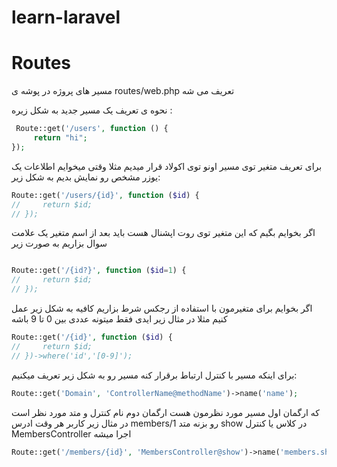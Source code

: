 # learn-laravel

# Routes
مسیر های پروژه در پوشه ی 
routes/web.php
تعریف می شه 

نحوه ی تعریف یک مسیر جدید به شکل زیره :
```php
 Route::get('/users', function () {
     return "hi";
});
```

برای تعریف متغیر توی مسیر اونو توی اکولاد قرار میدیم مثلا وقتی میخوایم اطلاعات یک یوزر مشخص رو نمایش بدیم به شکل زیر:
```php
Route::get('/users/{id}', function ($id) {
//     return $id;
// });
```
اگر بخوایم بگیم که این متغیر توی روت اپشنال هست باید بعد از اسم متغیر یک علامت سوال بزاریم به صورت زیر
```php 

Route::get('/{id?}', function ($id=1) {
//     return $id;
// });

```

اگر بخوایم برای متغیرمون با استفاده از رجکس شرط بزاریم کافیه به شکل زیر عمل کنیم مثلا در مثال زیر ایدی فقط میتونه عددی بین 0 تا 9 باشه
```php
Route::get('/{id}', function ($id) {
//     return $id;
// })->where('id','[0-9]');
```

برای اینکه مسیر با کنترل ارتباط برقرار کنه مسیر رو به شکل زیر تعریف میکنیم:
```php
Route::get('Domain', 'ControllerName@methodName')->name('name');
```
که ارگمان اول مسیر مورد نظرمون هست ارگمان دوم نام کنترل و متد مورد نظر است 
در مثال زیر کاربر هر وقت ادرس 
members/1
رو بزنه متد 
show
در کلاس یا کنترل 
MembersController
اجرا میشه

```php
Route::get('/members/{id}', 'MembersController@show')->name('members.show');
```
